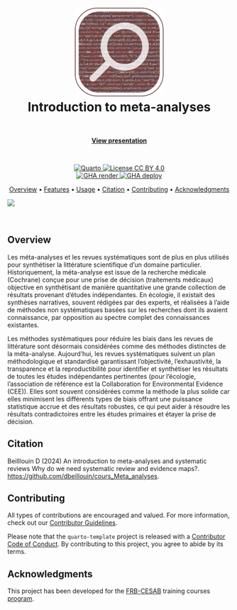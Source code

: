 <!-- Logo & Title -->

<h1 align="center">
  <br>
  <img src="https://raw.githubusercontent.com/literaturesynthesis/.github/main/profile/logo-literaturesynthesis_150dpi.png" alt="Logo" width="200">  <br>
  Introduction to meta-analyses
  <br>
</h1>


<!-- View presentation -->

<br>
<p align="center">
  <a href="https://github.com/dbeillouin/cours_Meta_analyses" target="_blank"><b>View presentation</b></a>
</p>
<br>


<!-- Badges -->

<p align="center">

  <!-- Quarto -->
  <a href="https://quarto.org/">
    <img src="https://img.shields.io/badge/Made%20with-Quarto-blue.svg" alt="Quarto">
  </a>
  
  <!-- License -->
  <a href="https://choosealicense.com/licenses/cc-by-4.0/">
    <img src="https://img.shields.io/badge/License-CC%20BY%204.0-green.svg" alt="License CC BY 4.0">
  </a>
  
  <br/>
  
  <!-- Quarto render -->
  <a href="https://github.com/biodiversitydata/quarto-template/actions/workflows/quarto-render.yml">
    <img src="https://github.com/biodiversitydata/quarto-template/actions/workflows/quarto-render.yml/badge.svg" alt="GHA render">
  </a>
  
  <!-- GitHub deployment -->
  <a href="https://github.com/biodiversitydata/quarto-template/actions/workflows/pages/pages-build-deployment">
    <img src="https://github.com/biodiversitydata/quarto-template/actions/workflows/pages/pages-build-deployment/badge.svg" alt="GHA deploy">
  </a>
</p>


<!-- Table of content -->

<p align="center">
  <a href="#overview">Overview</a> •
  <a href="#features">Features</a> •
  <a href="#usage">Usage</a> •
  <a href="#citation">Citation</a> •
  <a href="#contributing">Contributing</a> •
  <a href="#acknowledgments">Acknowledgments</a>
</p>

![](images/readme/title-slide-screenshot.png)

<br>


## Overview

Les méta-analyses et les revues systématiques sont de plus en plus utilisés pour synthétiser la littérature scientifique d’un domaine particulier. Historiquement, la méta-analyse est issue de la recherche médicale (Cochrane) conçue pour une prise de décision (traitements médicaux) objective en synthétisant de manière quantitative une grande collection de résultats provenant d’études indépendantes. En écologie, il existait des synthèses narratives, souvent rédigées par des experts, et réalisées à l’aide de méthodes non systématiques basées sur les recherches dont ils avaient connaissance, par opposition au spectre complet des connaissances existantes. 
 
Les méthodes systématiques pour réduire les biais dans les revues de littérature sont désormais considérées comme des méthodes distinctes de la méta-analyse. Aujourd’hui, les revues systématiques suivent un plan méthodologique et standardisé garantissant l’objectivité, l’exhaustivité, la transparence et la reproductibilité pour identifier et synthétiser les résultats de toutes les études indépendantes pertinentes (pour l’écologie, l’association de référence est la Collaboration for Environmental Evidence (CEE)). Elles sont souvent considérées comme la méthode la plus solide car elles minimisent les différents types de biais offrant une puissance statistique accrue et des résultats robustes, ce qui peut aider à résoudre les résultats contradictoires entre les études primaires et étayer la prise de décision.


## Citation

Beilllouin D (2024) An introduction to meta-analyses and systematic reviews
Why do we need systematic review and evidence maps?. <https://github.com/dbeillouin/cours_Meta_analyses>.


## Contributing

All types of contributions are encouraged and valued. For more information, check out our [Contributor Guidelines](https://github.com/biodiversitydata/quarto-template/blob/main/CONTRIBUTING.md).

Please note that the `quarto-template` project is released with a [Contributor Code of Conduct](https://contributor-covenant.org/version/2/1/CODE_OF_CONDUCT.html). By contributing to this project, you agree to abide by its terms.


## Acknowledgments

This project has been developed for the [FRB-CESAB](https://www.fondationbiodiversite.fr/en/about-the-foundation/le-cesab/) training courses [program](https://frbcesab.github.io/content/courses.html).
